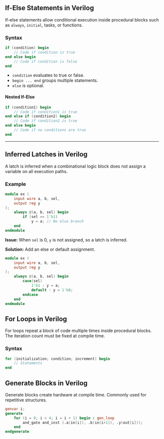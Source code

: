 ## If-Else Statements in Verilog

If-else statements allow conditional execution inside procedural blocks such as `always`, `initial`, tasks, or functions.

### Syntax

```verilog
if (condition) begin
    // Code if condition is true
end else begin
    // Code if condition is false
end
```

- `condition` evaluates to true or false.
- `begin ... end` groups multiple statements.
- `else` is optional.

#### Nested If-Else

```verilog
if (condition1) begin
    // Code if condition1 is true
end else if (condition2) begin
    // Code if condition2 is true
end else begin
    // Code if no conditions are true
end
```

---

## Inferred Latches in Verilog

A latch is inferred when a combinational logic block does not assign a variable on all execution paths.

### Example

```verilog
module ex (
    input wire a, b, sel,
    output reg y
);
    always @(a, b, sel) begin
        if (sel == 1'b1)
            y = a; // No else branch
    end
endmodule
```

**Issue:** When `sel` is 0, `y` is not assigned, so a latch is inferred.

**Solution:** Add an else or default assignment.

```verilog
module ex (
    input wire a, b, sel,
    output reg y
);
    always @(a, b, sel) begin
        case(sel)
            1'b1 : y = a;
            default : y = 1'b0;
        endcase
    end
endmodule
```

## For Loops in Verilog

For loops repeat a block of code multiple times inside procedural blocks. The iteration count must be fixed at compile time.

### Syntax

```verilog
for (initialization; condition; increment) begin
    // Statements
end
```


## Generate Blocks in Verilog

Generate blocks create hardware at compile time. Commonly used for repetitive structures.
```verilog
genvar i;
generate
    for (i = 0; i < 4; i = i + 1) begin : gen_loop
        and_gate and_inst (.a(in[i]), .b(in[i+1]), .y(out[i]));
    end
endgenerate
```